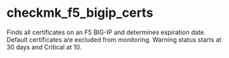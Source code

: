 # checkmk_f5_bigip_certs
Finds all certificates on an F5 BIG-IP and determines expiration date. Default certificates are excluded from monitoring. Warning status starts at 30 days and Critical at 10.
